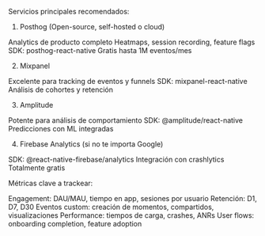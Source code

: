 Servicios principales recomendados:
1. Posthog (Open-source, self-hosted o cloud)

Analytics de producto completo
Heatmaps, session recording, feature flags
SDK: posthog-react-native
Gratis hasta 1M eventos/mes

2. Mixpanel

Excelente para tracking de eventos y funnels
SDK: mixpanel-react-native
Análisis de cohortes y retención

3. Amplitude

Potente para análisis de comportamiento
SDK: @amplitude/react-native
Predicciones con ML integradas

4. Firebase Analytics (si no te importa Google)

SDK: @react-native-firebase/analytics
Integración con crashlytics
Totalmente gratis

Métricas clave a trackear:

Engagement: DAU/MAU, tiempo en app, sesiones por usuario
Retención: D1, D7, D30
Eventos custom: creación de momentos, compartidos, visualizaciones
Performance: tiempos de carga, crashes, ANRs
User flows: onboarding completion, feature adoption